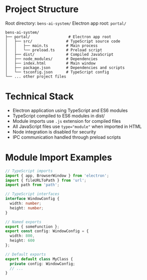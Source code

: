 # Project Structure

Root directory: `bens-ai-system/`
Electron app root: `portal/`

```
bens-ai-system/
├── portal/                 # Electron app root
│   ├── src/               # TypeScript source code
│   │   ├── main.ts        # Main process
│   │   └── preload.ts     # Preload script
│   ├── dist/              # Compiled JavaScript
│   ├── node_modules/      # Dependencies
│   ├── index.html         # Main window
│   ├── package.json       # Dependencies and scripts
│   └── tsconfig.json      # TypeScript config
└── ... other project files
```

# Technical Stack

- Electron application using TypeScript and ES6 modules
- TypeScript compiled to ES6 modules in dist/
- Module imports use `.js` extension for compiled files
- All JavaScript files use `type="module"` when imported in HTML
- Node integration is disabled for security
- IPC communication handled through preload scripts

# Module Import Examples

```ts
// TypeScript imports
import { app, BrowserWindow } from 'electron';
import { fileURLToPath } from 'url';
import path from 'path';

// TypeScript interfaces
interface WindowConfig {
  width: number;
  height: number;
}

// Named exports
export { someFunction };
export const config: WindowConfig = {
  width: 800,
  height: 600
};

// Default exports
export default class MyClass {
  private config: WindowConfig;
  // ...
}
```
